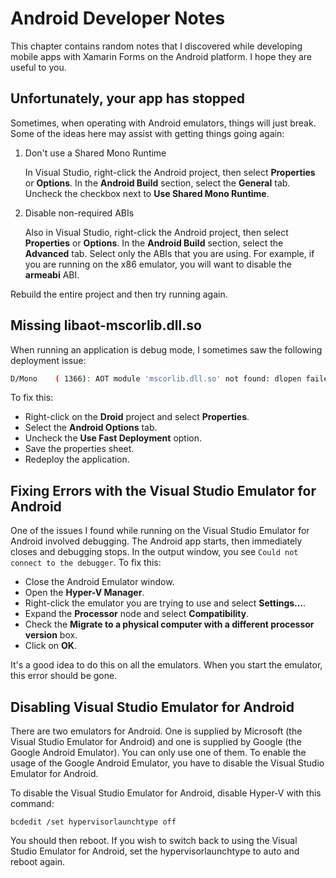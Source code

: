 # Android Developer Notes

This chapter contains random notes that I discovered while developing mobile apps
with Xamarin Forms on the Android platform.  I hope they are useful to you.

## Unfortunately, your app has stopped

Sometimes, when operating with Android emulators, things will just break.  Some of the ideas here may assist with getting things going again:

1. Don't use a Shared Mono Runtime

    In Visual Studio, right-click the Android project, then select **Properties** or **Options**.  In the **Android Build** section, select the **General** tab.  Uncheck the checkbox next to **Use Shared Mono Runtime**.

2. Disable non-required ABIs

    Also in Visual Studio, right-click the Android project, then select **Properties** or **Options**.  In the **Android Build** section, select the **Advanced** tab.  Select only the ABIs that you are using.  For example, if you are running on the x86 emulator, you will want to disable the **armeabi** ABI.

Rebuild the entire project and then try running again.

## Missing libaot-mscorlib.dll.so

When running an application is debug mode, I sometimes saw the following deployment issue:

```bash
D/Mono    ( 1366): AOT module 'mscorlib.dll.so' not found: dlopen failed: library "/data/app-lib/TaskList.Droid-2/libaot-mscorlib.dll.so" not found
```

To fix this:

* Right-click on the **Droid** project and select **Properties**.
* Select the **Android Options** tab.
* Uncheck the **Use Fast Deployment** option.
* Save the properties sheet.
* Redeploy the application.

## Fixing Errors with the Visual Studio Emulator for Android

One of the issues I found while running on the Visual Studio Emulator for Android involved debugging.  The Android app
starts, then immediately closes and debugging stops.  In the output window, you see `Could not connect to the debugger`.
To fix this:

* Close the Android Emulator window.
* Open the **Hyper-V Manager**.
* Right-click the emulator you are trying to use and select **Settings...**.
* Expand the **Processor** node and select **Compatibility**.
* Check the **Migrate to a physical computer with a different processor version** box.
* Click on **OK**.

It's a good idea to do this on all the emulators.  When you start the emulator, this error should be gone.

## Disabling Visual Studio Emulator for Android

There are two emulators for Android.  One is supplied by Microsoft (the Visual Studio Emulator for Android) and
one is supplied by Google (the Google Android Emulator).  You can only use one of them.  To enable the usage of
the Google Android Emulator, you have to disable the Visual Studio Emulator for Android.

To disable the Visual Studio Emulator for Android, disable Hyper-V with this command:

```
bcdedit /set hypervisorlaunchtype off
```

You should then reboot.  If you wish to switch back to using the Visual Studio Emulator for Android, set the
hypervisorlaunchtype to auto and reboot again.

